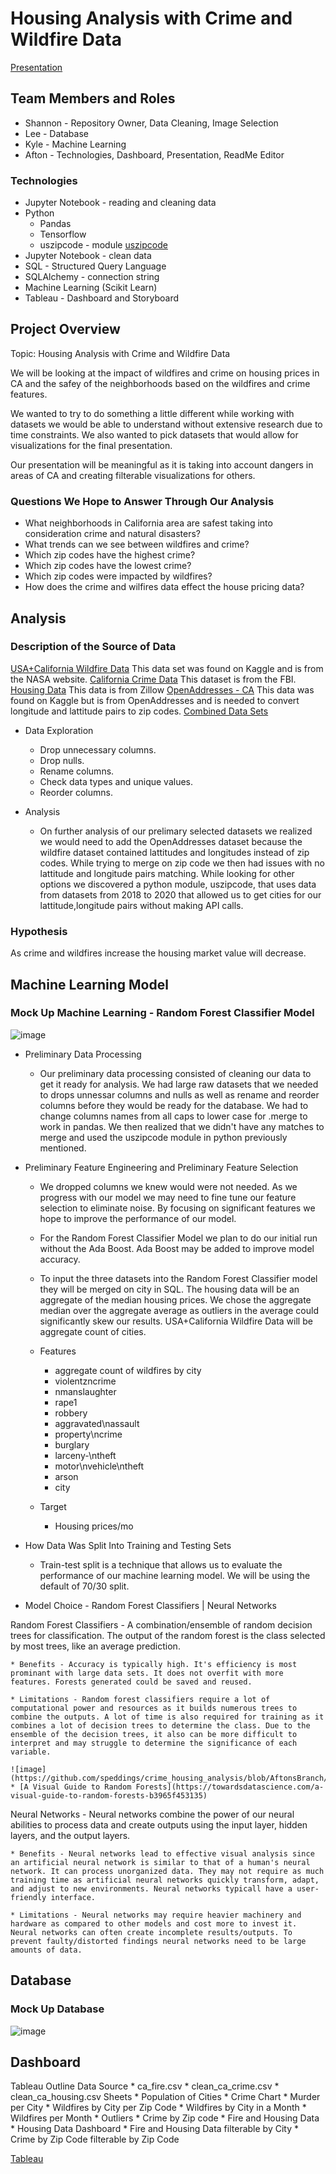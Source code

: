 # Housing Analysis with Crime and Wildfire Data

[Presentation](https://docs.google.com/presentation/d/1-puxLIPB6Hh_OjgRc4uT9RSXgNqcqybiYex7fpONIfU/edit?usp=sharing)

## Team Members and Roles
* Shannon - Repository Owner, Data Cleaning, Image Selection
* Lee - Database
* Kyle - Machine Learning
* Afton - Technologies, Dashboard, Presentation, ReadMe Editor

### Technologies
* Jupyter Notebook - reading and cleaning data
* Python
    * Pandas
    * Tensorflow
    * uszipcode - module
    [uszipcode](https://www.pythonpool.com/uszipcode-python/#:~:text=You%20can%20find%20the%20zip%20codes%20by%20using,to%20use%20them.%20How%20To%20Install%20Uszipcode%20Python%3F)
* Jupyter Notebook - clean data
* SQL - Structured Query Language
* SQLAlchemy - connection string
* Machine Learning (Scikit Learn)
* Tableau - Dashboard and Storyboard

## Project Overview
Topic: Housing Analysis with Crime and Wildfire Data

We will be looking at the impact of wildfires and crime on housing prices in CA and the safey of the neighborhoods based on the wildfires and crime features.

We wanted to try to do something a little different while working with datasets we would be able to understand without extensive research due to time constraints. We also wanted to pick datasets that would allow for visualizations for the final presentation.

Our presentation will be meaningful as it is taking into account dangers in areas of CA and creating filterable visualizations for others.

### Questions We Hope to Answer Through Our Analysis
* What neighborhoods in California area are safest taking into consideration crime and natural disasters?
* What trends can we see between wildfires and crime?
* Which zip codes have the highest crime?
* Which zip codes have the lowest crime?
* Which zip codes were impacted by wildfires?
* How does the crime and wilfires data effect the house pricing data?

## Analysis
### Description of the Source of Data
[USA+California Wildfire Data](https://www.kaggle.com/datasets/avkashchauhan/california-wildfire-dataset-from-2000-2021)
This data set was found on Kaggle and is from the NASA website.
[California Crime Data](https://ucr.fbi.gov/crime-in-the-u.s/2019/crime-in-the-u.s.-2019/tables/table-8/table-8-state-cuts/california.xls)
This dataset is from the FBI.
[Housing Data](https://www.zillow.com/research/data/)
This data is from Zillow
[OpenAddresses - CA](https://www.kaggle.com/datasets/openaddresses/openaddresses-us-west?select=ca.csv)
This data was found on Kaggle but is from OpenAddresses and is needed to convert longitude and lattitude pairs to zip codes.
[Combined Data Sets](https://drive.google.com/drive/u/0/folders/1-zhi3_Q58BbRhsWnGf-_EYHGx61R9N05)

* Data Exploration
    * Drop unnecessary columns.
    * Drop nulls.
    * Rename columns.
    * Check data types and unique values.
    * Reorder columns.

* Analysis
    * On further analysis of our prelimary selected datasets we realized we would need to add the OpenAddresses dataset because the wildfire dataset contained lattitudes and longitudes instead of zip codes. While trying to merge on zip code we then had issues with no lattitude and longitude pairs matching. While looking for other options we discovered a python module, uszipcode, that uses data from datasets from 2018 to 2020 that allowed us to get cities for our lattitude,longitude pairs without making API calls. 

### Hypothesis
As crime and wildfires increase the housing market value will decrease.

## Machine Learning Model
### Mock Up Machine Learning - Random Forest Classifier Model
![image](https://github.com/speddings/crime_housing_analysis/blob/main/Images/Machine%20Learning.png)

* Preliminary Data Processing
    * Our preliminary data processing consisted of cleaning our data to get it ready for analysis. We had large raw datasets that we needed to drops unnessar columns and nulls as well as rename and reorder columns before they would be ready for the database. We had to change columns names from all caps to lower case for .merge to work in pandas. We then realized that we didn't have any matches to merge and used the uszipcode module in python previously mentioned.

* Preliminary Feature Engineering and Preliminary Feature Selection
    * We dropped columns we knew would were not needed. As we progress with our model we may need to fine tune our feature selection to eliminate noise. By focusing on significant features we hope to improve the performance of our model.

    * For the Random Forest Classifier Model we plan to do our initial run without the Ada Boost. Ada Boost may be added to improve model accuracy.

    * To input the three datasets into the Random Forest Classifier model they will be merged on city in SQL. The housing data will be an aggregate of the median housing prices. We chose the aggregate median over the aggregate average as outliers in the average could significantly skew our results. USA+California Wildfire Data will be aggregate count of cities. 

    * Features
        * aggregate count of wildfires by city
        * violentzncrime
        * nmanslaughter
        * rape1
        * robbery
        * aggravated\nassault
        * property\ncrime
        * burglary
        * larceny-\ntheft
        * motor\nvehicle\ntheft
        * arson
        * city
    * Target
        * Housing prices/mo

* How Data Was Split Into Training and Testing Sets
    * Train-test split is a technique that allows us to evaluate the performance of our machine learning model. We will be using the default of 70/30 split. 

* Model Choice - Random Forest Classifiers | Neural Networks

Random Forest Classifiers - A combination/ensemble of random decision trees for classification. The output of the random forest is the class selected by most trees, like an average prediction.

    * Benefits - Accuracy is typically high. It's efficiency is most prominant with large data sets. It does not overfit with more features. Forests generated could be saved and reused. 

    * Limitations - Random forest classifiers require a lot of computational power and resources as it builds numerous trees to combine the outputs. A lot of time is also required for training as it combines a lot of decision trees to determine the class. Due to the ensemble of the decision trees, it also can be more difficult to interpret and may struggle to determine the significance of each variable. 
    
    ![image](https://github.com/speddings/crime_housing_analysis/blob/AftonsBranch/Images/RandomForestClassifierVisualAid.png)
    * [A Visual Guide to Random Forests](https://towardsdatascience.com/a-visual-guide-to-random-forests-b3965f453135)

Neural Networks - Neural networks combine the power of our neural abilities to process data and create outputs using the input layer, hidden layers, and the output layers.

    * Benefits - Neural networks lead to effective visual analysis since an artificial neural network is similar to that of a human's neural network. It can process unorganized data. They may not require as much training time as artificial neural networks quickly transform, adapt, and adjust to new environments. Neural networks typicall have a user-friendly interface.

    * Limitations - Neural networks may require heavier machinery and hardware as compared to other models and cost more to invest it. Neural networks can often create incomplete results/outputs. To prevent faulty/distorted findings neural networks need to be large amounts of data.

## Database
### Mock Up Database
![image](https://github.com/speddings/crime_housing_analysis/blob/main/Images/ERD.png)

## Dashboard

Tableau Outline
    Data Source
        * ca_fire.csv
        * clean_ca_crime.csv
        * clean_ca_housing.csv
    Sheets
        * Population of Cities
        * Crime Chart
        * Murder per City
        * Wildfires by City per Zip Code
        * Wildfires by City in a Month
        * Wildfires per Month
            * Outliers
        * Crime by Zip code
        * Fire and Housing Data
        * Housing Data
    Dashboard
        * Fire and Housing Data filterable by City
        * Crime by Zip Code filterable by Zip Code

[Tableau](https://public.tableau.com/app/profile/afton.snider/viz/HousingAnalysiswithCrimeandWildfireData/Story1?publish=yes)